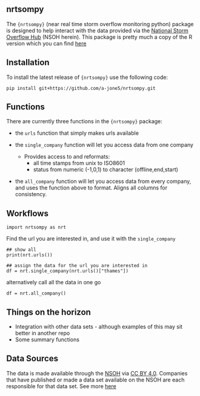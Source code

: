 
## nrtsompy

The `{nrtsompy}` (near real time storm overflow monitoring python) package is designed to 
help interact with the data provided via the  [National Storm Overflow Hub](https://www.streamwaterdata.co.uk/pages/storm-overflows-data)
(NSOH herein).  This package is pretty much a copy of the R version which you can find [here](https://github.com/a-jone5/nRtsom)

## Installation

To install the latest release of `{nrtsompy}` use the following code:

```
pip install git+https://github.com/a-jone5/nrtsompy.git
```

## Functions

There are currently three functions in the `{nrtsompy}` package:

- the `urls` function that simply makes urls available

- the `single_company` function will let you access data from one company
    - Provides access to and reformats:
      - all time stamps from unix to ISO8601
      - status from numeric (-1,0,1) to character (offline,end,start)

- the `all_company` function will let you access data from every company,
and uses the function above to format. Aligns all columns for consistency.


## Workflows
```
import nrtsompy as nrt
```

Find the url you are interested in, and use it with the `single_company`

``` 
## show all
print(nrt.urls())

## assign the data for the url you are interested in 
df = nrt.single_company(nrt.urls()["thames"])
```
alternatively call all the data in one go

``` 
df = nrt.all_company()
```

## Things on the horizon

- Integration with other data sets - although examples of this may sit better in another repo
- Some summary functions

## Data Sources

The data is made available through the [NSOH](https://www.streamwaterdata.co.uk/pages/storm-overflows-data) via [CC BY 4.0](https://creativecommons.org/licenses/by/4.0/).
Companies that have published or made a data set available on the NSOH are each responsible for that data set. See more [here](https://www.streamwaterdata.co.uk/pages/the-national-storm-overflow-hub#:~:text=Parties%20that%20have,by%20another%20party)
